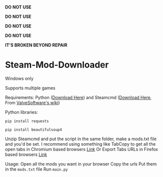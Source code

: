 **DO NOT USE**

**DO NOT USE**

**DO NOT USE**

**DO NOT USE**

**IT'S BROKEN BEYOND REPAIR**

# Steam-Mod-Downloader

Windows only

Supports multiple games

Requirements: Python ([Download Here](https://www.python.org/downloads/)) and Steamcmd ([Download Here](https://steamcdn-a.akamaihd.net/client/installer/steamcmd.zip), From [ValveSoftware's wiki](https://developer.valvesoftware.com/wiki/SteamCMD))

Python libraries: 
```
pip install requests 
```
```
pip install beautifulsoup4
```

Unzip Steamcmd and put the script in the same folder, make a mods.txt file and you'd be set. I recommend using something like TabCopy to get all the open tabs in Chromium based browsers [Link](https://chrome.google.com/webstore/detail/tabcopy/micdllihgoppmejpecmkilggmaagfdmb) Or Export Tabs URLs in Firefox based browsers [Link](https://addons.mozilla.org/en-US/firefox/addon/export-tabs-urls-and-titles/)


Usage:
Open all the mods you want in your browser
Copy the urls
Put them in the `mods.txt` file
Run `main.py`
